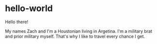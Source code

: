 # hello-world

Hello there!

My names Zach and I'm a Houstonian living in Argetina.
I'm a military brat and prior military myself. 
That's why I like to travel every chance I get.
